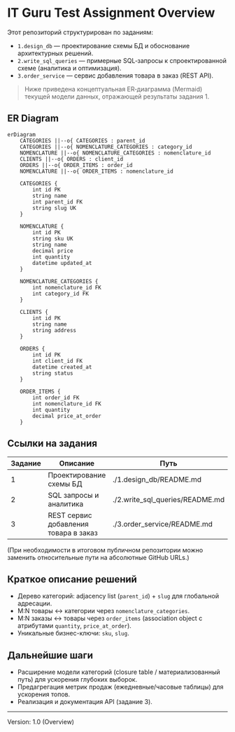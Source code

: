 # IT Guru Test Assignment Overview

Этот репозиторий структурирован по заданиям:
- `1.design_db` — проектирование схемы БД и обоснование архитектурных решений.
- `2.write_sql_queries` — примерные SQL‑запросы к спроектированной схеме (аналитика и оптимизация).
- `3.order_service` — сервис добавления товара в заказ (REST API).

> Ниже приведена концептуальная ER‑диаграмма (Mermaid) текущей модели данных, отражающей результаты задания 1.

## ER Diagram
```mermaid
erDiagram
    CATEGORIES ||--o{ CATEGORIES : parent_id
    CATEGORIES ||--o{ NOMENCLATURE_CATEGORIES : category_id
    NOMENCLATURE ||--o{ NOMENCLATURE_CATEGORIES : nomenclature_id
    CLIENTS ||--o{ ORDERS : client_id
    ORDERS ||--o{ ORDER_ITEMS : order_id
    NOMENCLATURE ||--o{ ORDER_ITEMS : nomenclature_id

    CATEGORIES {
        int id PK
        string name
        int parent_id FK
        string slug UK
    }

    NOMENCLATURE {
        int id PK
        string sku UK
        string name
        decimal price
        int quantity
        datetime updated_at
    }

    NOMENCLATURE_CATEGORIES {
        int nomenclature_id FK
        int category_id FK
    }

    CLIENTS {
        int id PK
        string name
        string address
    }

    ORDERS {
        int id PK
        int client_id FK
        datetime created_at
        string status
    }

    ORDER_ITEMS {
        int order_id FK
        int nomenclature_id FK
        int quantity
        decimal price_at_order
    }
```

## Ссылки на задания
| Задание | Описание | Путь |
|--------|----------|------|
| 1 | Проектирование схемы БД | ./1.design_db/README.md |
| 2 | SQL запросы и аналитика | ./2.write_sql_queries/README.md |
| 3 | REST сервис добавления товара в заказ | ./3.order_service/README.md |

(При необходимости в итоговом публичном репозитории можно заменить относительные пути на абсолютные GitHub URLs.)

## Краткое описание решений
- Дерево категорий: adjacency list (`parent_id`) + `slug` для глобальной адресации.
- M:N товары ↔ категории через `nomenclature_categories`.
- M:N заказы ↔ товары через `order_items` (association object с атрибутами `quantity`, `price_at_order`).
- Уникальные бизнес-ключи: `sku`, `slug`.

## Дальнейшие шаги
- Расширение модели категорий (closure table / материализованный путь) для ускорения глубоких выборок.
- Предагрегация метрик продаж (ежедневные/часовые таблицы) для ускорения топов.
- Реализация и документация API (задание 3).

---
Version: 1.0 (Overview)
